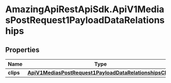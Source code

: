 # AmazingApiRestApiSdk.ApiV1MediasPostRequest1PayloadDataRelationships

## Properties

Name | Type | Description | Notes
------------ | ------------- | ------------- | -------------
**clips** | [**ApiV1MediasPostRequest1PayloadDataRelationshipsClips**](ApiV1MediasPostRequest1PayloadDataRelationshipsClips.md) |  | [optional] 



